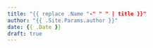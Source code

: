 ```yaml
---
title: "{{ replace .Name "-" " " | title }}"
author: "{{ .Site.Params.author }}"
date: {{ .Date }}
draft: true
---
```


